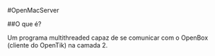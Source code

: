 #OpenMacServer

##O que é?

Um programa multithreaded capaz de se comunicar com o OpenBox (cliente do
    OpenTik) na camada 2.
